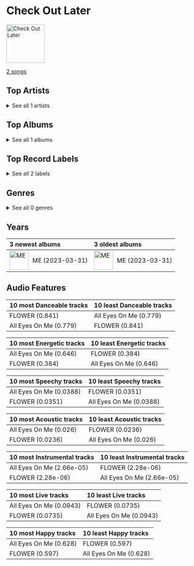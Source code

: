 # Check Out Later


<img src="https://i.scdn.co/image/ab67616d0000b273abbc5011c8ba3713db89c13e" alt="Check Out Later" width="100" />

[2 songs](tracks.md)

## Top Artists






<details>
<summary>See all 1 artists</summary>

| Number of Tracks | Art | Artist | 🔗 |
|---:|:---|:---|:---|
| 2 | <img src="https://i.scdn.co/image/ab6761610000e5ebcb6017286dd64ca6b77c879f" alt="" width="50" /> | JISOO | [🔗](https://open.spotify.com/artist/6UZ0ba50XreR4TM8u322gs) |

</details>


## Top Albums




<details>
<summary>See all 1 albums</summary>

| Number of Tracks | Art | Album | Release Date | 🔗 |
|---:|:---|:---|:---|:---|
| 2 | <img src="https://i.scdn.co/image/ab67616d0000b273abbc5011c8ba3713db89c13e" alt="" width="50" /> | ME | 2023-03-31 | [🔗](https://open.spotify.com/album/4QuczuzDZNzCDli5Gz6DQ0) |

</details>


## Top Record Labels




<details>
<summary>See all 2 labels</summary>

| Number of Tracks | Label |
|---:|:---|
| 2 | [YG Entertainment](../../labels/yg_entertainment.md) |
| 2 | [Interscope Records](../../labels/interscope_records.md) |

</details>


## Genres




<details>
<summary>See all 0 genres</summary>

| Number of Tracks | Genre |
|---|---|

</details>


## Years





| 3 newest albums | 3 oldest albums |
|:---|:---|
| <div style="display:flex; align-items:center;"><img src="https://i.scdn.co/image/ab67616d0000b273abbc5011c8ba3713db89c13e" alt="ME" width="50" /> <span style="padding-left:10px;">ME (2023-03-31)</span></div> | <div style="display:flex; align-items:center;"><img src="https://i.scdn.co/image/ab67616d0000b273abbc5011c8ba3713db89c13e" alt="ME" width="50" /> <span style="padding-left:10px;">ME (2023-03-31)</span></div> |
## Audio Features

| 10 most Danceable tracks | 10 least Danceable tracks |
|:---|:---|
| FLOWER (0.841) | All Eyes On Me (0.779) |
| All Eyes On Me (0.779) | FLOWER (0.841) |

| 10 most Energetic tracks | 10 least Energetic tracks |
|:---|:---|
| All Eyes On Me (0.646) | FLOWER (0.384) |
| FLOWER (0.384) | All Eyes On Me (0.646) |

| 10 most Speechy tracks | 10 least Speechy tracks |
|:---|:---|
| All Eyes On Me (0.0388) | FLOWER (0.0351) |
| FLOWER (0.0351) | All Eyes On Me (0.0388) |

| 10 most Acoustic tracks | 10 least Acoustic tracks |
|:---|:---|
| All Eyes On Me (0.026) | FLOWER (0.0236) |
| FLOWER (0.0236) | All Eyes On Me (0.026) |

| 10 most Instrumental tracks | 10 least Instrumental tracks |
|:---|:---|
| All Eyes On Me (2.66e-05) | FLOWER (2.28e-06) |
| FLOWER (2.28e-06) | All Eyes On Me (2.66e-05) |

| 10 most Live tracks | 10 least Live tracks |
|:---|:---|
| All Eyes On Me (0.0943) | FLOWER (0.0735) |
| FLOWER (0.0735) | All Eyes On Me (0.0943) |

| 10 most Happy tracks | 10 least Happy tracks |
|:---|:---|
| All Eyes On Me (0.628) | FLOWER (0.597) |
| FLOWER (0.597) | All Eyes On Me (0.628) |

